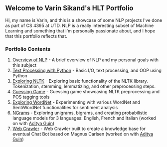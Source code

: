 ## Welcome to Varin Sikand's HLT Portfolio

Hi, my name is Varin, and this is a showcase of some NLP projects I've done as part of CS 4395 at UTD. NLP is a really interesting subset of Machine Learning and something that I'm personally passionate about, and I hope that this portfolio reflects that.

### Portfolio Contents

1. [Overview of NLP](https://github.com/Whooosp/HLT-class/blob/main/Overview%20of%20NLP.pdf) - A brief overview of NLP and my personal goals with this subject
2. [Text Processing with Python](https://github.com/Whooosp/HLT-class/tree/main/HW1) - Basic I/O, text processing, and OOP using Python
3. [Exploring NLTK](https://github.com/Whooosp/HLT-class/blob/main/Portfolio%20Assignment%203%20Exploring%20NLTK.pdf) - Exploring basic functionality of the NLTK library. Tokenization, stemming, lemmatizing, and other preprocessing steps.
4. [Guessing Game](https://github.com/Whooosp/HLT-class/tree/main/Guessing_Game) - Guessing game showcasing NLTK preprocessing and POS tagging tools
5. [Exploring WordNet](https://github.com/Whooosp/HLT-class/blob/main/Exploring%20WordNet%20and%20SentiWordNet.pdf) - Experimenting with various WordNet and SentiWordNet functionalities for sentiment analysis
6. [NGrams](https://github.com/adityaguin/CS-4395/tree/main/docs/Portfolio%20Chapter%208%3B%20NGRAMS) - Exploring unigrams, bigrams, and creating probabilistic language models for 3 languages: English, French and Italian (worked on with [Aditya Guin](https://adityaguin.github.io/CS-4395/))
7. [Web Crawler](https://github.com/Whooosp/HLT-class/tree/main/Web%20Crawling) - Web Crawler built to create a knowledge base for eventual Chat Bot based on Magnus Carlsen (worked on with [Aditya Guin](https://adityaguin.github.io/CS-4395/))